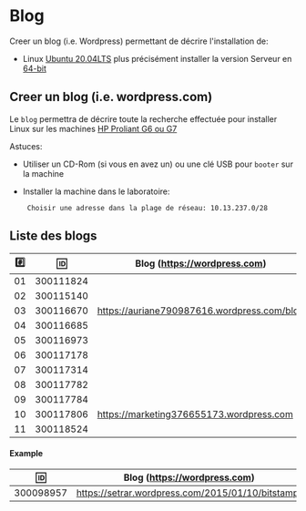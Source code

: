 
# Blog


Creer un blog (i.e. Wordpress) permettant de décrire l'installation de:

* Linux [Ubuntu 20.04LTS](https://releases.ubuntu.com/20.04/) plus précisément installer la version  Serveur en [64-bit](https://releases.ubuntu.com/20.04/ubuntu-20.04.1-live-server-amd64.iso)

## Creer un blog (i.e. wordpress.com)

Le `blog` permettra de décrire toute la recherche effectuée pour installer Linux sur les machines [HP Proliant G6 ou G7](https://github.com/CollegeBoreal/Laboratoires/tree/master/3202/proliant)

Astuces: 

* Utiliser un CD-Rom (si vous en avez un) ou une clé USB pour `booter` sur la machine

* Installer la machine dans le laboratoire:

       Choisir une adresse dans la plage de réseau: 10.13.237.0/28
       
## Liste des blogs

|:hash:| :id:      |   Blog (https://wordpress.com)                                 | Serveur      |
|------|-----------|----------------------------------------------------------------|--------------|
| 01   | 300111824 |                                                                | 10.13.237.?  |
| 02   | 300115140 |                                                                | 10.13.237.?  |
| 03   | 300116670 | https://auriane790987616.wordpress.com/blog                    | 10.13.237.?  |
| 04   | 300116685 |                                                                | 10.13.237.?  |
| 05   | 300116973 |                                                                | 10.13.237.?  |
| 06   | 300117178 |                                                                | 10.13.237.?  |
| 07   | 300117314 |                                                                | 10.13.237.?  |
| 08   | 300117782 |                                                                | 10.13.237.?  |
| 09   | 300117784 |                                                                | 10.13.237.?  |
| 10   | 300117806 |https://marketing376655173.wordpress.com                        | 10.13.237.?  |
| 11   | 300118524 |                                                                | 10.13.237.?  |


#### Example

| :id:      |   Blog (https://wordpress.com)                          |
|-----------|---------------------------------------------------------|
| 300098957 | https://setrar.wordpress.com/2015/01/10/bitstamp/       | 


